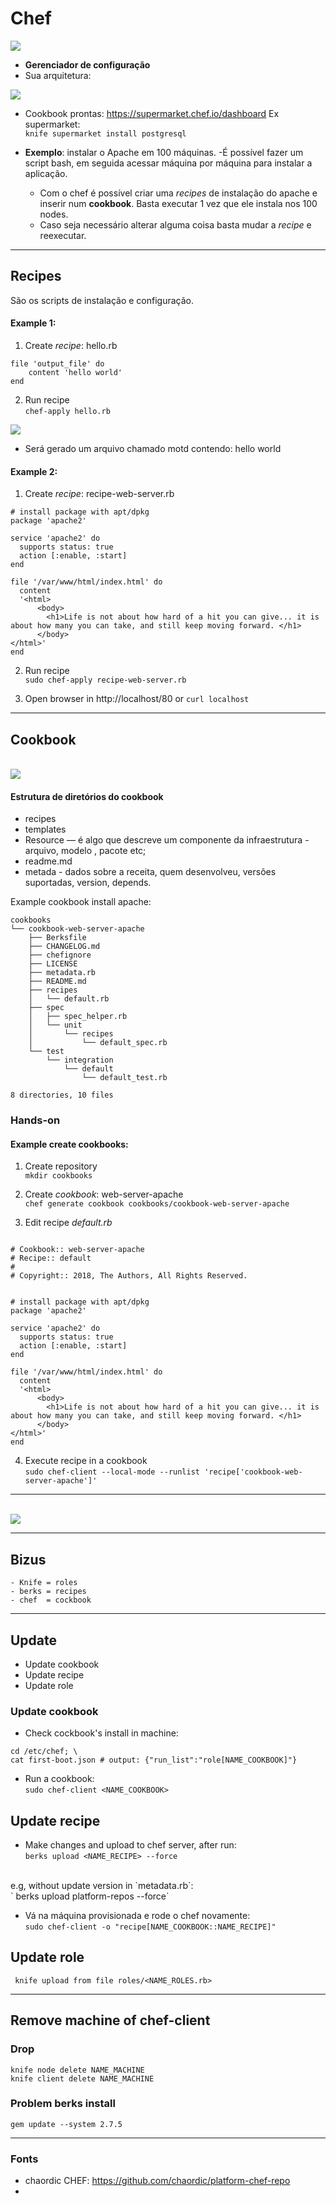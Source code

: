 # Chef

<img src="images/logo.png" />

- **Gerenciador de configuração**
-  Sua arquitetura:
<img src="images/chef_overview.svg" />
<br/>

- Cookbook prontas: https://supermarket.chef.io/dashboard
Ex supermarket:<br/>
`knife supermarket install postgresql`


- **Exemplo**: instalar o Apache em 100 máquinas.
  -É possível fazer um script bash, em seguida acessar máquina por máquina para instalar a aplicação.
    - Com o chef é possível criar uma _recipes_ de instalação do apache e inserir num **cookbook**. Basta executar 1 vez que ele instala nos 100 nodes.
    - Caso seja necessário alterar alguma coisa basta mudar a _recipe_ e reexecutar.

---

## Recipes
São os scripts de instalação e configuração.


#### Example 1:
1. Create _recipe_: hello.rb
```
file 'output_file' do 
	content 'hello world'
end
```

2. Run recipe<br/>
`chef-apply hello.rb`
<img src="images/recipe_hello.png" />

- Será gerado um arquivo chamado motd contendo: hello world

#### Example 2:

1. Create _recipe_: recipe-web-server.rb
```
# install package with apt/dpkg
package 'apache2'

service 'apache2' do
  supports status: true
  action [:enable, :start]
end

file '/var/www/html/index.html' do
  content 
  '<html>
	  <body>
	  	<h1>Life is not about how hard of a hit you can give... it is about how many you can take, and still keep moving forward. </h1>
	  </body>
</html>'
end
```
2. Run recipe<br/>
`sudo chef-apply recipe-web-server.rb`

3. Open browser in http://localhost/80 or `curl localhost`

---

## Cookbook
<br/>
<img src="images/chef-configuration.jpg" />

#### Estrutura de diretórios do cookbook
- recipes
- templates
- Resource — é algo que descreve um componente da infraestrutura - arquivo, modelo , pacote etc;
- readme.md
- metada - dados sobre a receita, quem desenvolveu, versões suportadas, version, depends.

Example cookbook install apache:<br/>
```
cookbooks
└── cookbook-web-server-apache
    ├── Berksfile
    ├── CHANGELOG.md
    ├── chefignore
    ├── LICENSE
    ├── metadata.rb
    ├── README.md
    ├── recipes
    │   └── default.rb
    ├── spec
    │   ├── spec_helper.rb
    │   └── unit
    │       └── recipes
    │           └── default_spec.rb
    └── test
        └── integration
            └── default
                └── default_test.rb

8 directories, 10 files

```

### Hands-on

#### Example create cookbooks:
1. Create repository<br/>
`mkdir cookbooks`

2. Create _cookbook_: web-server-apache<br/>
`chef generate cookbook cookbooks/cookbook-web-server-apache`

3. Edit recipe _default.rb_<br/>
```

# Cookbook:: web-server-apache
# Recipe:: default
#
# Copyright:: 2018, The Authors, All Rights Reserved.


# install package with apt/dpkg
package 'apache2'

service 'apache2' do
  supports status: true
  action [:enable, :start]
end

file '/var/www/html/index.html' do
  content 
  '<html>
	  <body>
	  	<h1>Life is not about how hard of a hit you can give... it is about how many you can take, and still keep moving forward. </h1>
	  </body>
</html>'
end
```
4. Execute recipe in a cookbook<br/>
`sudo chef-client --local-mode --runlist 'recipe['cookbook-web-server-apache']'`

---



<br/>

<img src="images/arq.png" />


---
## Bizus

```
- Knife = roles
- berks = recipes
- chef  = cockbook
```

---
## Update
- Update cookbook
- Update recipe
- Update role


### Update cookbook

- Check cockbook's install in machine:<br/>
```
cd /etc/chef; \
cat first-boot.json	# output: {"run_list":"role[NAME_COOKBOOK]"}
```

- Run a cookbook:<br/>
`sudo chef-client <NAME_COOKBOOK>`

## Update recipe

- Make changes and upload to chef server, after run:<br/>
`berks upload <NAME_RECIPE> --force`
<br/>
e.g, without update version in `metadata.rb`:<br/>
` berks upload platform-repos --force`

- Vá na máquina provisionada e rode o chef novamente:<br/>
`sudo chef-client -o "recipe[NAME_COOKBOOK::NAME_RECIPE]"`

## Update role
` knife upload from file roles/<NAME_ROLES.rb>`

---
## Remove machine of chef-client

### Drop 
```
knife node delete NAME_MACHINE
knife client delete NAME_MACHINE
```


### Problem berks install
`gem update --system 2.7.5`


---
### Fonts
- chaordic CHEF: https://github.com/chaordic/platform-chef-repo
- 
